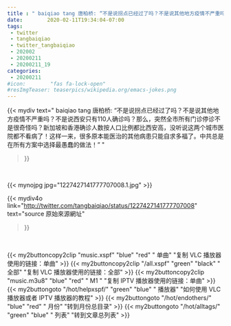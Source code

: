 ```yaml
---
title : " baiqiao tang 唐柏桥: “不是说拐点已经过了吗？不是说其他地方疫情不严重吗？不是说西安只有110人确诊吗？那么，突然全市所有门诊停诊不是很奇怪吗？新加坡和香港确诊人数按人口比例都比西安高，没听说这两个城市医院都不看病了！这样一来，很多原本能医治的其他病患只能自求多福了。中共总是在所有方案中选择最愚蠢的做法！”  "
date:        2020-02-11T19:34:04-07:00
tags:
 - twitter
 - tangbaiqiao
 - twitter_tangbaiqiao
 - 202002
 - 20200211
 - 20200211_19
categories:
 - 20200211
#icon:        "fas fa-lock-open"
#resImgTeaser: teaserpics/wikipedia.org/emacs-jokes.png
---
```


{{< mydiv text=" baiqiao tang 唐柏桥: “不是说拐点已经过了吗？不是说其他地方疫情不严重吗？不是说西安只有110人确诊吗？那么，突然全市所有门诊停诊不是很奇怪吗？新加坡和香港确诊人数按人口比例都比西安高，没听说这两个城市医院都不看病了！这样一来，很多原本能医治的其他病患只能自求多福了。中共总是在所有方案中选择最愚蠢的做法！”  "
>}}
<br>


 {{< mynojpg jpg="1227427141777707008.1.jpg" >}}<br> 



{{< mydiv4o link="http://twitter.com/tangbaiqiao/status/1227427141777707008"
text="source 原始來源網址"
>}}


<br>



{{< my2buttoncopy2clip "music.xspf"        "blue"   "red"    " 单曲"  "复制 VLC 播放器使用的链接：单曲" >}} {{< my2buttoncopy2clip "/all.xspf"         "green"  "black"  " 全部"  "复制 VLC 播放器使用的链接：全部" >}} {{< my2buttoncopy2clip "music.m3u8"        "blue"   "red"    " M1 "    "复制 IPTV 播放器使用的链接：单曲" >}} {{< my2buttongoto      "/hot/helpxspf/"    "green"  "blue"   " 播放器" "如何使用 VLC 播放器或者 IPTV 播放器的教程" >}} {{< my2buttongoto      "/hot/endothers/"   "blue"   "red"    " 月份"   "转到月份总目录" >}} {{< my2buttongoto      "/hot/alltags/"     "green"  "blue"   " 列表"   "转到文章总列表" >}} 
